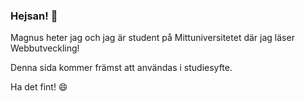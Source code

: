 ### Hejsan! 👋

Magnus heter jag och jag är student på Mittuniversitetet där jag läser Webbutveckling! 

Denna sida kommer främst att användas i studiesyfte.

Ha det fint! 😄

<!--
**mawi2211/mawi2211** is a ✨ _special_ ✨ repository because its `README.md` (this file) appears on your GitHub profile.

Here are some ideas to get you started:

- 🔭 I’m currently working on ...
- 🌱 I’m currently learning ...
- 👯 I’m looking to collaborate on ...
- 🤔 I’m looking for help with ...
- 💬 Ask me about ...
- 📫 How to reach me: ...
- 😄 Pronouns: ...
- ⚡ Fun fact: ...
-->

